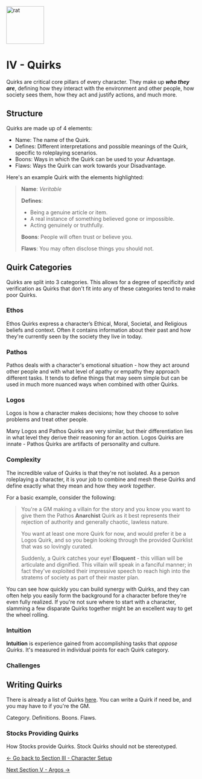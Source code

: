<img src="https://github.com/kalebvonburris/Arrata-TTRPG/blob/main/rat.png" alt="rat" width="100"/>

# IV - Quirks

Quirks are critical core pillars of every character. They make up ***who they are***, defining how they interact with the environment and other people, how society sees them, how they act and justify actions, and much more.

## Structure

Quirks are made up of 4 elements:

- Name: The name of the Quirk.
- Defines: Different interpretations and possible meanings of the Quirk, specific to roleplaying scenarios.
- Boons: Ways in which the Quirk can be used to your Advantage.
- Flaws: Ways the Quirk can work towards your Disadvantage.

Here's an example Quirk with the elements highlighted:

> **Name**: *Veritable*
>
> **Defines**:
>
> - Being a genuine article or item.
> - A real instance of something believed gone or impossible.
> - Acting genuinely or truthfully.
>
> **Boons**: People will often trust or believe you.
>
> **Flaws**: You may often disclose things you should not.



## Quirk Categories

Quirks are split into 3 categories. This allows for a degree of specificity and verification as Quirks that don't fit into any of these categories tend to make poor Quirks.

### Ethos

Ethos Quirks express a character’s Ethical, Moral, Societal, and Religious beliefs and context. Often it contains information about their past and how they're currently seen by the society they live in today.

### Pathos

Pathos deals with a character's emotional situation - how they act around other people and with what level of apathy or empathy they approach different tasks. It tends to define things that may seem simple but can be used in much more nuanced ways when combined with other Quirks.

### Logos

Logos is how a character makes decisions; how they choose to solve problems and treat other people.

Many Logos and Pathos Quirks are very similar, but their differentiation lies in what level they derive their reasoning for an action. Logos Quirks are innate - Pathos Quirks are artifacts of personality and culture.

### Complexity

The incredible value of Quirks is that they're not isolated. As a person roleplaying a character, it is your job to combine and mesh these Quirks and define exactly what they mean and how they *work together*.

For a basic example, consider the following:

> You're a GM making a villain for the story and you know you want to give them the Pathos **Anarchist** Quirk as it best represents their rejection of authority and generally chaotic, lawless nature. 
>
> You want at least one more Quirk for now, and would prefer it be a Logos Quirk, and so you begin looking through the provided Quirklist that was so lovingly curated.
> 
> Suddenly, a Quirk catches your eye! **Eloquent** - this villian will be articulate and dignified. This villain will speak in a fanciful manner; in fact they've exploited their impressive speech to reach high into the stratems of society as part of their master plan.

You can see how quickly you can build synergy with Quirks, and they can often help you easily form the background for a character before they're even fully realized. If you're not sure where to start with a character, slamming a few disparate Quirks together might be an excellent way to get the wheel rolling.

### Intuition

**Intuition** is experience gained from accomplishing tasks that *oppose Quirks*. It's measured in individual points for each Quirk category.



### Challenges

## Writing Quirks

There is already a list of Quirks [here]().
You can write a Quirk if need be, and you may have to if you're the GM.

Category.
Definitions.
Boons.
Flaws.

### Stocks Providing Quirks

How Stocks provide Quirks.
Stock Quirks should not be stereotyped.


[<- Go back to Section III - Character Setup](iii)

[Next Section V - Argos ->](v)
